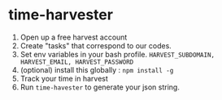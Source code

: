 time-harvester
==============

1. Open up a free harvest account
1. Create "tasks" that correspond to our codes.
1. Set env variables in your bash profile.
`
HARVEST_SUBDOMAIN,
HARVEST_EMAIL,
HARVEST_PASSWORD
`
1. (optional) install this globally : `npm install -g`
1. Track your time in harvest 
1. Run `time-havester` to generate your json string.
